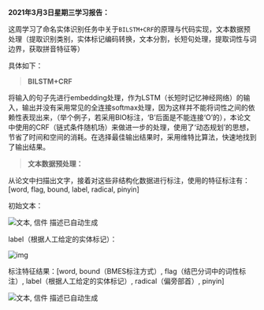 **2021年3月3日星期三学习报告：**

这周学习了命名实体识别任务中关于`BILSTM+CRF`的原理与代码实现，文本数据预处理（提取识别类别，实体标记编码转换，文本分割，长短句处理，提取词性与词边界，获取拼音特征等）

具体如下：

> **BILSTM+CRF**

将输入的句子先进行embedding处理，作为LSTM（长短时记忆神经网络）的输入，输出并没有采用常见的全连接softmax处理，因为这样并不能将词性之间的依赖性表现出来，（举个例子，若采用BIO标注，‘B’后面是不能连接‘O’的），本论文中使用的CRF（链式条件随机场）来做进一步的处理，使用了‘动态规划’的思想，节省了时间和空间的消耗。在选择最佳输出结果时，采用维特比算法，快速地找到了输出结果。

 

> **文本数据预处理：**

从论文中扫描出文字，接着对这些非结构化数据进行标注，使用的特征标注有：[word, flag, bound, label, radical, pinyin]

初始文本：

![文本, 信件  描述已自动生成](file:///C:/Users/CHRISI~1/AppData/Local/Temp/msohtmlclip1/01/clip_image002.png)

 

label（根据人工给定的实体标记）：

![img](file:///C:/Users/CHRISI~1/AppData/Local/Temp/msohtmlclip1/01/clip_image004.png)

 

标注特征结果：[word, bound（BMES标注方式）, flag（结巴分词中的词性标注）, label（根据人工给定的实体标记）, radical（偏旁部首）, pinyin]

 

![文本, 信件  描述已自动生成](file:///C:/Users/CHRISI~1/AppData/Local/Temp/msohtmlclip1/01/clip_image006.png)

 